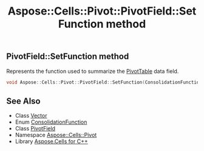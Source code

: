 ﻿---
title: Aspose::Cells::Pivot::PivotField::SetFunction method
linktitle: SetFunction
second_title: Aspose.Cells for C++ API Reference
description: 'Aspose::Cells::Pivot::PivotField::SetFunction method. Represents the function used to summarize the PivotTable data field in C++.'
type: docs
weight: 7200
url: /cpp/aspose.cells.pivot/pivotfield/setfunction/
---
## PivotField::SetFunction method


Represents the function used to summarize the [PivotTable](../../pivottable/) data field.

```cpp
void Aspose::Cells::Pivot::PivotField::SetFunction(ConsolidationFunction value)
```

## See Also

* Class [Vector](../../../aspose.cells/vector/)
* Enum [ConsolidationFunction](../../../aspose.cells/consolidationfunction/)
* Class [PivotField](../)
* Namespace [Aspose::Cells::Pivot](../../)
* Library [Aspose.Cells for C++](../../../)
